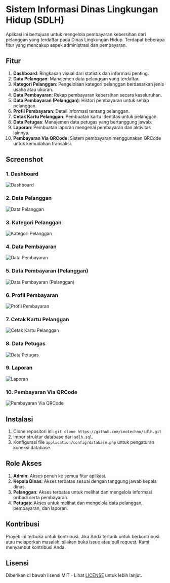 # Sistem Informasi Dinas Lingkungan Hidup (SDLH)

Aplikasi ini bertujuan untuk mengelola pembayaran kebersihan dari pelanggan yang terdaftar pada Dinas Lingkungan Hidup. Terdapat beberapa fitur yang mencakup aspek administrasi dan pembayaran.

## Fitur

1. **Dashboard**: Ringkasan visual dari statistik dan informasi penting.
2. **Data Pelanggan**: Manajemen data pelanggan yang terdaftar.
3. **Kategori Pelanggan**: Pengelolaan kategori pelanggan berdasarkan jenis usaha atau ukuran.
4. **Data Pembayaran**: Rekap pembayaran kebersihan secara keseluruhan.
5. **Data Pembayaran (Pelanggan)**: Histori pembayaran untuk setiap pelanggan.
6. **Profil Pembayaran**: Detail informasi tentang pelanggan.
7. **Cetak Kartu Pelanggan**: Pembuatan kartu identitas untuk pelanggan.
8. **Data Petugas**: Manajemen data petugas yang bertanggung jawab.
9. **Laporan**: Pembuatan laporan mengenai pembayaran dan aktivitas lainnya.
10. **Pembayaran Via QRCode**: Sistem pembayaran menggunakan QRCode untuk kemudahan transaksi.

## Screenshot

### 1. Dashboard

![Dashboard](screenshots/dashboard.png)

### 2. Data Pelanggan

![Data Pelanggan](screenshots/data_pelanggan.png)

### 3. Kategori Pelanggan

![Kategori Pelanggan](screenshots/kategori_pelanggan.png)

### 4. Data Pembayaran

![Data Pembayaran](screenshots/data_pembayaran.png)

### 5. Data Pembayaran (Pelanggan)

![Data Pembayaran (Pelanggan)](screenshots/data_pembayaran_pelanggan.png)

### 6. Profil Pembayaran

![Profil Pembayaran](screenshots/profil_pelanggan.png)

### 7. Cetak Kartu Pelanggan

![Cetak Kartu Pelanggan](screenshots/cetak_kartu_pelanggan.png)

### 8. Data Petugas

![Data Petugas](screenshots/data_petugas.png)

### 9. Laporan

![Laporan](screenshots/laporan.png)

### 10. Pembayaran Via QRCode

![Pembayaran Via QRCode](screenshots/pembayaran_qrcode.png)

## Instalasi

1. Clone repositori ini: `git clone https://github.com/inotechno/sdlh.git`
2. Impor struktur database dari `sdlh.sql`.
3. Konfigurasi file `application/config/database.php` untuk pengaturan koneksi database.

## Role Akses

1. **Admin**: Akses penuh ke semua fitur aplikasi.
2. **Kepala Dinas**: Akses terbatas sesuai dengan tanggung jawab kepala dinas.
3. **Pelanggan**: Akses terbatas untuk melihat dan mengelola informasi pribadi serta pembayaran.
4. **Petugas**: Akses untuk melihat dan mengelola data pelanggan, pembayaran, dan laporan.

## Kontribusi

Proyek ini terbuka untuk kontribusi. Jika Anda tertarik untuk berkontribusi atau melaporkan masalah, silakan buka issue atau pull request. Kami menyambut kontribusi Anda.

## Lisensi

Diberikan di bawah lisensi MIT - Lihat [LICENSE](LICENSE) untuk lebih lanjut.
